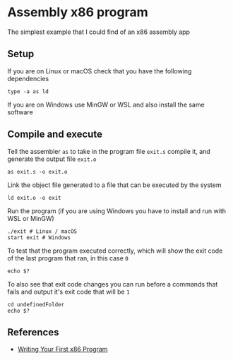 # Assembly x86 program

The simplest example that I could find of an x86 assembly app

## Setup

If you are on Linux or macOS check that you have the following dependencies

```shell
type -a as ld
```

If you are on Windows use MinGW or WSL and also install the same software

## Compile and execute

Tell the assembler `as` to take in the program file `exit.s` compile it, and generate the output file `exit.o`

```shell
as exit.s -o exit.o
```

Link the object file generated to a file that can be executed by the system

```shell
ld exit.o -o exit
```

Run the program (if you are using Windows you have to install and run with WSL or MinGW)

```shell
./exit # Linux / macOS
start exit # Windows
```

To test that the program executed correctly, which will show the exit code of the last program that ran, in this case `0`

```shell
echo $?
```

To also see that exit code changes you can run before a commands that fails and output it's exit code that will be `1`

```shell
cd undefinedFolder
echo $?
```

## References

* [Writing Your First x86 Program](https://medium.com/@scottc130/writing-your-first-x86-program-3fd2b33139d6)
